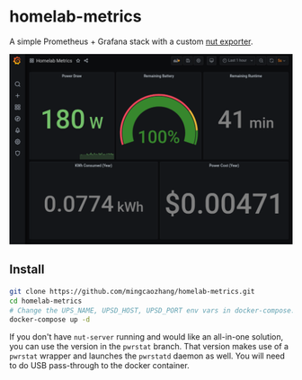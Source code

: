 # homelab-metrics

A simple Prometheus + Grafana stack with a custom [nut exporter](https://github.com/mingcaozhang/nut-exporter).

![Dashboard](grafana_screenshot.png)

## Install

```bash
git clone https://github.com/mingcaozhang/homelab-metrics.git 
cd homelab-metrics 
# Change the UPS_NAME, UPSD_HOST, UPSD_PORT env vars in docker-compose.yml to the correct ones
docker-compose up -d
```

If you don't have `nut-server` running and would like an all-in-one solution, you can use the version in the `pwrstat`
branch. That version makes use of a `pwrstat` wrapper and launches the `pwrstatd` daemon as well. You will need to do
USB pass-through to the docker container.
